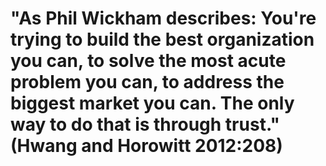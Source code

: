 # "As Phil Wickham describes: You're trying to build the best organization you can, to solve the most acute problem you can, to address the biggest market you can. The only way to do that is through trust." (Hwang and Horowitt 2012:208)